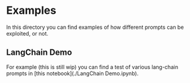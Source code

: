# Examples

In this directory you can find examples of how different prompts can be exploited, or not.

## LangChain Demo
For example (this is still wip) you can find a test of various lang-chain prompts in [this notebook](./LangChain Demo.ipynb).
